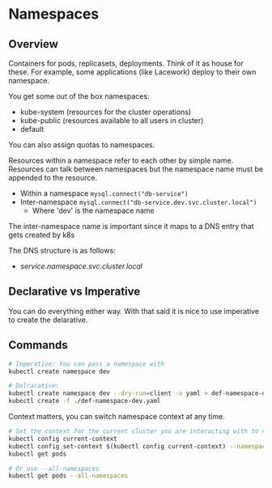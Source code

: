 # Namespaces

## Overview

Containers for pods, replicasets, deployments.  Think of it as house for these.
For example, some applications (like Lacework) deploy to their own namespace.

You get some out of the box namespaces:

- kube-system (resources for the cluster operations)
- kube-public (resources available to all users in cluster)
- default

You can also assign quotas to namespaces.

Resources within a namespace refer to each other by simple name.
Resources can talk between namespaces but the namespace name must be appended to the resource.

- Within a namespace `mysql.connect("db-service")`
- Inter-namespace `mysql.connect("db-service.dev.svc.cluster.local")` 
  * Where 'dev' is the namespace name

The inter-namespace name is important since it maps to a DNS entry that gets created by k8s

The DNS structure is as follows:

- _service.namespace.svc.cluster.local_

## Declarative vs Imperative

You can do everything either way.  With that said it is nice to use imperative to create the delarative.


## Commands

```bash
# Imperative: You can pass a namespace with 
kubectl create namespace dev

# Delcarative:
kubectl create namespace dev --dry-run=client -o yaml > def-namespace-dev.yaml
kubectl create -f ./def-namespace-dev.yaml
```

Context matters, you can switch namespace context at any time.

```bash
# Set the context for the current cluster you are interacting with to namespace dev
kubectl config current-context
kubectl config set-context $(kubectl config current-context) --namespace dev
kubectl get pods

# Or use --all-namespaces
kubectl get pods --all-namespaces
```

